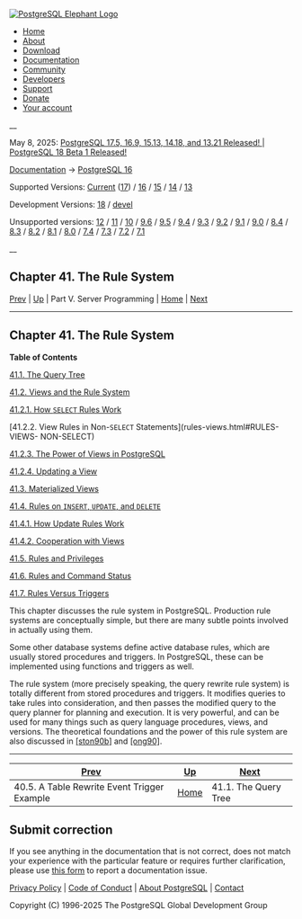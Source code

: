 [ ![PostgreSQL Elephant Logo](/media/img/about/press/elephant.png) ](/)

  * [Home](/ "Home")
  * [About](/about/ "About")
  * [Download](/download/ "Download")
  * [Documentation](/docs/ "Documentation")
  * [Community](/community/ "Community")
  * [Developers](/developer/ "Developers")
  * [Support](/support/ "Support")
  * [Donate](/about/donate/ "Donate")
  * [Your account](/account/ "Your account")

__

May 8, 2025: [ PostgreSQL 17.5, 16.9, 15.13, 14.18, and 13.21 Released! ](/about/news/postgresql-175-169-1513-1418-and-1321-released-3072/) | [ PostgreSQL 18 Beta 1 Released! ](/about/news/postgresql-18-beta-1-released-3070/)

[Documentation](/docs/ "Documentation") -> [PostgreSQL
16](/docs/16/index.html)

Supported Versions: [Current](/docs/current/rules.html "PostgreSQL 17 -
Chapter 41. The Rule System") ([17](/docs/17/rules.html "PostgreSQL 17 -
Chapter 41. The Rule System")) / [16](/docs/16/rules.html "PostgreSQL 16 -
Chapter 41. The Rule System") / [15](/docs/15/rules.html "PostgreSQL 15 -
Chapter 41. The Rule System") / [14](/docs/14/rules.html "PostgreSQL 14 -
Chapter 41. The Rule System") / [13](/docs/13/rules.html "PostgreSQL 13 -
Chapter 41. The Rule System")

Development Versions: [18](/docs/18/rules.html "PostgreSQL 18 -
Chapter 41. The Rule System") / [devel](/docs/devel/rules.html "PostgreSQL
devel - Chapter 41. The Rule System")

Unsupported versions: [12](/docs/12/rules.html "PostgreSQL 12 -
Chapter 41. The Rule System") / [11](/docs/11/rules.html "PostgreSQL 11 -
Chapter 41. The Rule System") / [10](/docs/10/rules.html "PostgreSQL 10 -
Chapter 41. The Rule System") / [9.6](/docs/9.6/rules.html "PostgreSQL 9.6 -
Chapter 41. The Rule System") / [9.5](/docs/9.5/rules.html "PostgreSQL 9.5 -
Chapter 41. The Rule System") / [9.4](/docs/9.4/rules.html "PostgreSQL 9.4 -
Chapter 41. The Rule System") / [9.3](/docs/9.3/rules.html "PostgreSQL 9.3 -
Chapter 41. The Rule System") / [9.2](/docs/9.2/rules.html "PostgreSQL 9.2 -
Chapter 41. The Rule System") / [9.1](/docs/9.1/rules.html "PostgreSQL 9.1 -
Chapter 41. The Rule System") / [9.0](/docs/9.0/rules.html "PostgreSQL 9.0 -
Chapter 41. The Rule System") / [8.4](/docs/8.4/rules.html "PostgreSQL 8.4 -
Chapter 41. The Rule System") / [8.3](/docs/8.3/rules.html "PostgreSQL 8.3 -
Chapter 41. The Rule System") / [8.2](/docs/8.2/rules.html "PostgreSQL 8.2 -
Chapter 41. The Rule System") / [8.1](/docs/8.1/rules.html "PostgreSQL 8.1 -
Chapter 41. The Rule System") / [8.0](/docs/8.0/rules.html "PostgreSQL 8.0 -
Chapter 41. The Rule System") / [7.4](/docs/7.4/rules.html "PostgreSQL 7.4 -
Chapter 41. The Rule System") / [7.3](/docs/7.3/rules.html "PostgreSQL 7.3 -
Chapter 41. The Rule System") / [7.2](/docs/7.2/rules.html "PostgreSQL 7.2 -
Chapter 41. The Rule System") / [7.1](/docs/7.1/rules.html "PostgreSQL 7.1 -
Chapter 41. The Rule System")

__

Chapter 41. The Rule System  
---  
[Prev](event-trigger-table-rewrite-example.html "40.5. A Table Rewrite Event Trigger Example")  | [Up](server-programming.html "Part V. Server Programming") | Part V. Server Programming | [Home](index.html "PostgreSQL 16.9 Documentation") |  [Next](querytree.html "41.1. The Query Tree")  
  
* * *

## Chapter 41. The Rule System

**Table of Contents**

[41.1. The Query Tree](querytree.html)

[41.2. Views and the Rule System](rules-views.html)

    

[41.2.1. How `SELECT` Rules Work](rules-views.html#RULES-SELECT)

[41.2.2. View Rules in Non-`SELECT` Statements](rules-views.html#RULES-VIEWS-
NON-SELECT)

[41.2.3. The Power of Views in PostgreSQL](rules-views.html#RULES-VIEWS-POWER)

[41.2.4. Updating a View](rules-views.html#RULES-VIEWS-UPDATE)

[41.3. Materialized Views](rules-materializedviews.html)

[41.4. Rules on `INSERT`, `UPDATE`, and `DELETE`](rules-update.html)

    

[41.4.1. How Update Rules Work](rules-update.html#RULES-UPDATE-HOW)

[41.4.2. Cooperation with Views](rules-update.html#RULES-UPDATE-VIEWS)

[41.5. Rules and Privileges](rules-privileges.html)

[41.6. Rules and Command Status](rules-status.html)

[41.7. Rules Versus Triggers](rules-triggers.html)

This chapter discusses the rule system in PostgreSQL. Production rule systems
are conceptually simple, but there are many subtle points involved in actually
using them.

Some other database systems define active database rules, which are usually
stored procedures and triggers. In PostgreSQL, these can be implemented using
functions and triggers as well.

The rule system (more precisely speaking, the query rewrite rule system) is
totally different from stored procedures and triggers. It modifies queries to
take rules into consideration, and then passes the modified query to the query
planner for planning and execution. It is very powerful, and can be used for
many things such as query language procedures, views, and versions. The
theoretical foundations and the power of this rule system are also discussed
in [[ston90b]](biblio.html#STON90B) and [[ong90]](biblio.html#ONG90).

* * *

[Prev](event-trigger-table-rewrite-example.html "40.5. A Table Rewrite Event Trigger Example")  | [Up](server-programming.html "Part V. Server Programming") |  [Next](querytree.html "41.1. The Query Tree")  
---|---|---  
40.5. A Table Rewrite Event Trigger Example  | [Home](index.html "PostgreSQL 16.9 Documentation") |  41.1. The Query Tree  
  
## Submit correction

If you see anything in the documentation that is not correct, does not match
your experience with the particular feature or requires further clarification,
please use [this form](/account/comments/new/16/rules.html/) to report a
documentation issue.

[Privacy Policy](/about/privacypolicy) | [Code of Conduct](/about/policies/coc/) | [About PostgreSQL](/about/) | [Contact](/about/contact/)  

Copyright (C) 1996-2025 The PostgreSQL Global Development Group

